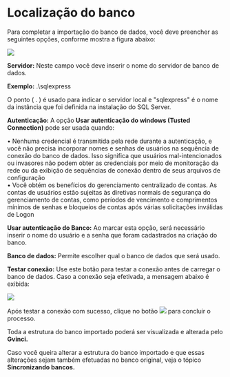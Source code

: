 # Localização do banco

Para completar a importação do banco de dados, você deve preencher as seguintes opções, conforme mostra a figura abaixo:

![](http://www.gvinci.com.br/manual/localbdextgv5.zoom80.png)

**Servidor:** Neste campo você deve inserir o nome do servidor de banco de dados.

**Exemplo:** .\sqlexpress

O ponto \( . \) é usado para indicar o servidor local e "sqlexpress" é o nome da instância que foi definida na instalação do SQL Server.

**Autenticação:** A opção **Usar autenticação do windows \(Tusted Connection\)** pode ser usada quando:

• Nenhuma credencial é transmitida pela rede durante a autenticação, e você não precisa incorporar nomes e senhas de usuários na sequência de conexão do banco de dados. Isso significa que usuários mal-intencionados ou invasores não podem obter as credenciais por meio de monitoração da rede ou da exibição de sequências de conexão dentro de seus arquivos de configuração  
• Você obtém os benefícios do gerenciamento centralizado de contas. As contas de usuários estão sujeitas às diretivas normais de segurança do gerenciamento de contas, como períodos de vencimento e comprimentos mínimos de senhas e bloqueios de contas após várias solicitações inválidas de Logon

**Usar autenticação do Banco:** Ao marcar esta opção, será necessário inserir o nome do usuário e a senha que foram cadastrados na criação do banco.

**Banco de dados:** Permite escolher qual o banco de dados que será usado.

**Testar conexão:** Use este botão para testar a conexão antes de carregar o banco de dados. Caso a conexão seja efetivada, a mensagem abaixo é exibida:

![](http://www.gvinci.com.br/manual/conexaotestada.zoom100.png)

Após testar a conexão com sucesso, clique no botão ![](http://www.gvinci.com.br/manual/carregarbtgv55.png) para concluir o processo.

Toda a estrutura do banco importado poderá ser visualizada e alterada pelo **Gvinci.**

Caso você queira alterar a estrutura do banco importado e que essas alterações sejam também efetuadas no banco original, veja o tópico **Sincronizando bancos.**

